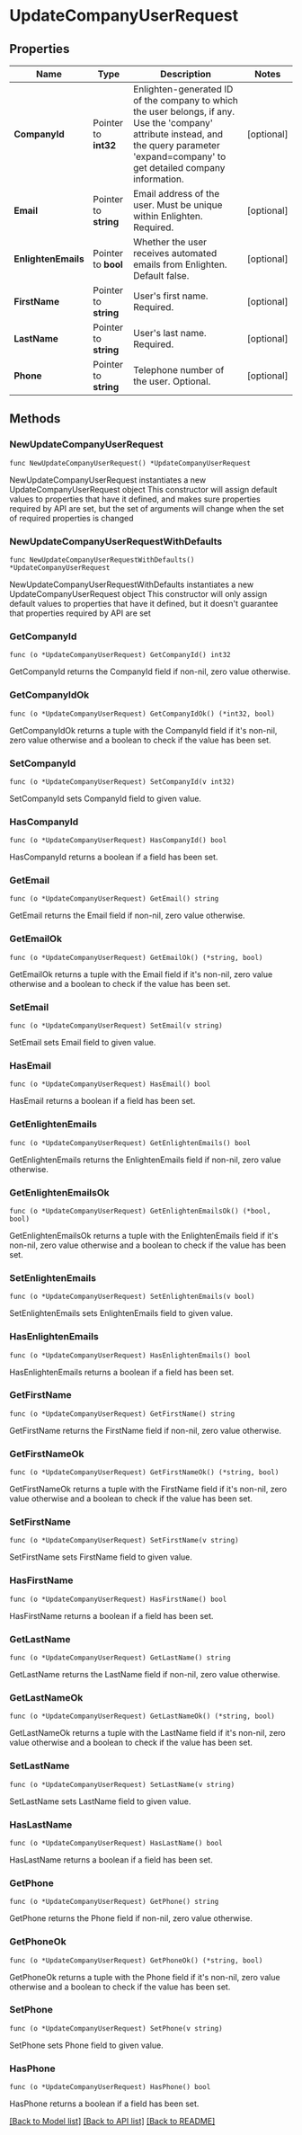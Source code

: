 # UpdateCompanyUserRequest

## Properties

Name | Type | Description | Notes
------------ | ------------- | ------------- | -------------
**CompanyId** | Pointer to **int32** | Enlighten-generated ID of the company to which the user belongs, if any. Use the &#39;company&#39; attribute instead, and the query parameter &#39;expand&#x3D;company&#39; to get detailed company information. | [optional] 
**Email** | Pointer to **string** | Email address of the user. Must be unique within Enlighten. Required. | [optional] 
**EnlightenEmails** | Pointer to **bool** | Whether the user receives automated emails from Enlighten. Default false. | [optional] 
**FirstName** | Pointer to **string** | User&#39;s first name. Required. | [optional] 
**LastName** | Pointer to **string** | User&#39;s last name. Required. | [optional] 
**Phone** | Pointer to **string** | Telephone number of the user. Optional. | [optional] 

## Methods

### NewUpdateCompanyUserRequest

`func NewUpdateCompanyUserRequest() *UpdateCompanyUserRequest`

NewUpdateCompanyUserRequest instantiates a new UpdateCompanyUserRequest object
This constructor will assign default values to properties that have it defined,
and makes sure properties required by API are set, but the set of arguments
will change when the set of required properties is changed

### NewUpdateCompanyUserRequestWithDefaults

`func NewUpdateCompanyUserRequestWithDefaults() *UpdateCompanyUserRequest`

NewUpdateCompanyUserRequestWithDefaults instantiates a new UpdateCompanyUserRequest object
This constructor will only assign default values to properties that have it defined,
but it doesn't guarantee that properties required by API are set

### GetCompanyId

`func (o *UpdateCompanyUserRequest) GetCompanyId() int32`

GetCompanyId returns the CompanyId field if non-nil, zero value otherwise.

### GetCompanyIdOk

`func (o *UpdateCompanyUserRequest) GetCompanyIdOk() (*int32, bool)`

GetCompanyIdOk returns a tuple with the CompanyId field if it's non-nil, zero value otherwise
and a boolean to check if the value has been set.

### SetCompanyId

`func (o *UpdateCompanyUserRequest) SetCompanyId(v int32)`

SetCompanyId sets CompanyId field to given value.

### HasCompanyId

`func (o *UpdateCompanyUserRequest) HasCompanyId() bool`

HasCompanyId returns a boolean if a field has been set.

### GetEmail

`func (o *UpdateCompanyUserRequest) GetEmail() string`

GetEmail returns the Email field if non-nil, zero value otherwise.

### GetEmailOk

`func (o *UpdateCompanyUserRequest) GetEmailOk() (*string, bool)`

GetEmailOk returns a tuple with the Email field if it's non-nil, zero value otherwise
and a boolean to check if the value has been set.

### SetEmail

`func (o *UpdateCompanyUserRequest) SetEmail(v string)`

SetEmail sets Email field to given value.

### HasEmail

`func (o *UpdateCompanyUserRequest) HasEmail() bool`

HasEmail returns a boolean if a field has been set.

### GetEnlightenEmails

`func (o *UpdateCompanyUserRequest) GetEnlightenEmails() bool`

GetEnlightenEmails returns the EnlightenEmails field if non-nil, zero value otherwise.

### GetEnlightenEmailsOk

`func (o *UpdateCompanyUserRequest) GetEnlightenEmailsOk() (*bool, bool)`

GetEnlightenEmailsOk returns a tuple with the EnlightenEmails field if it's non-nil, zero value otherwise
and a boolean to check if the value has been set.

### SetEnlightenEmails

`func (o *UpdateCompanyUserRequest) SetEnlightenEmails(v bool)`

SetEnlightenEmails sets EnlightenEmails field to given value.

### HasEnlightenEmails

`func (o *UpdateCompanyUserRequest) HasEnlightenEmails() bool`

HasEnlightenEmails returns a boolean if a field has been set.

### GetFirstName

`func (o *UpdateCompanyUserRequest) GetFirstName() string`

GetFirstName returns the FirstName field if non-nil, zero value otherwise.

### GetFirstNameOk

`func (o *UpdateCompanyUserRequest) GetFirstNameOk() (*string, bool)`

GetFirstNameOk returns a tuple with the FirstName field if it's non-nil, zero value otherwise
and a boolean to check if the value has been set.

### SetFirstName

`func (o *UpdateCompanyUserRequest) SetFirstName(v string)`

SetFirstName sets FirstName field to given value.

### HasFirstName

`func (o *UpdateCompanyUserRequest) HasFirstName() bool`

HasFirstName returns a boolean if a field has been set.

### GetLastName

`func (o *UpdateCompanyUserRequest) GetLastName() string`

GetLastName returns the LastName field if non-nil, zero value otherwise.

### GetLastNameOk

`func (o *UpdateCompanyUserRequest) GetLastNameOk() (*string, bool)`

GetLastNameOk returns a tuple with the LastName field if it's non-nil, zero value otherwise
and a boolean to check if the value has been set.

### SetLastName

`func (o *UpdateCompanyUserRequest) SetLastName(v string)`

SetLastName sets LastName field to given value.

### HasLastName

`func (o *UpdateCompanyUserRequest) HasLastName() bool`

HasLastName returns a boolean if a field has been set.

### GetPhone

`func (o *UpdateCompanyUserRequest) GetPhone() string`

GetPhone returns the Phone field if non-nil, zero value otherwise.

### GetPhoneOk

`func (o *UpdateCompanyUserRequest) GetPhoneOk() (*string, bool)`

GetPhoneOk returns a tuple with the Phone field if it's non-nil, zero value otherwise
and a boolean to check if the value has been set.

### SetPhone

`func (o *UpdateCompanyUserRequest) SetPhone(v string)`

SetPhone sets Phone field to given value.

### HasPhone

`func (o *UpdateCompanyUserRequest) HasPhone() bool`

HasPhone returns a boolean if a field has been set.


[[Back to Model list]](../README.md#documentation-for-models) [[Back to API list]](../README.md#documentation-for-api-endpoints) [[Back to README]](../README.md)


